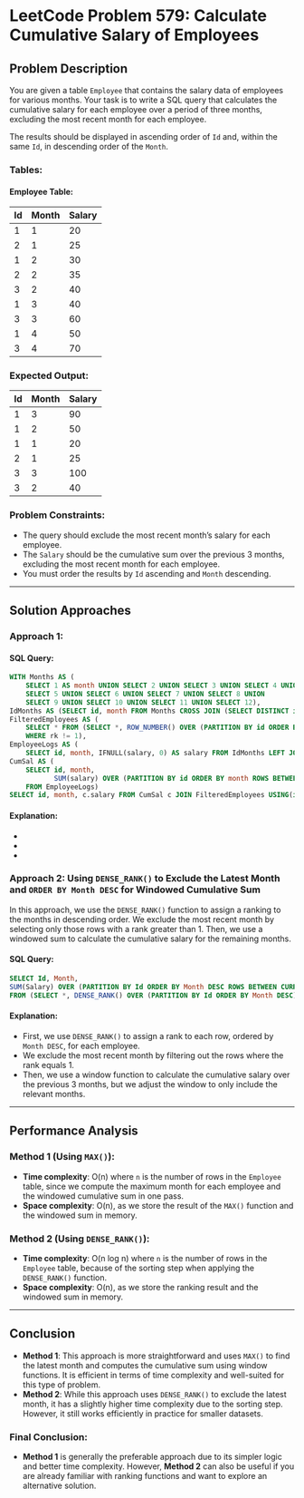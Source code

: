 # LeetCode Problem 579: Calculate Cumulative Salary of Employees

## Problem Description

You are given a table `Employee` that contains the salary data of employees for various months. Your task is to write a SQL query that calculates the cumulative salary for each employee over a period of three months, excluding the most recent month for each employee.

The results should be displayed in ascending order of `Id` and, within the same `Id`, in descending order of the `Month`.

### Tables:

#### Employee Table:

| Id | Month | Salary |
|----|-------|--------|
| 1  | 1     | 20     |
| 2  | 1     | 25     |
| 1  | 2     | 30     |
| 2  | 2     | 35     |
| 3  | 2     | 40     |
| 1  | 3     | 40     |
| 3  | 3     | 60     |
| 1  | 4     | 50     |
| 3  | 4     | 70     |

### Expected Output:

| Id | Month | Salary |
|----|-------|--------|
| 1  | 3     | 90     |
| 1  | 2     | 50     |
| 1  | 1     | 20     |
| 2  | 1     | 25     |
| 3  | 3     | 100    |
| 3  | 2     | 40     |

### Problem Constraints:
- The query should exclude the most recent month’s salary for each employee.
- The `Salary` should be the cumulative sum over the previous 3 months, excluding the most recent month for each employee.
- You must order the results by `Id` ascending and `Month` descending.

---

## Solution Approaches

### Approach 1: 



#### SQL Query:
```sql
WITH Months AS (
    SELECT 1 AS month UNION SELECT 2 UNION SELECT 3 UNION SELECT 4 UNION
    SELECT 5 UNION SELECT 6 UNION SELECT 7 UNION SELECT 8 UNION
    SELECT 9 UNION SELECT 10 UNION SELECT 11 UNION SELECT 12),
IdMonths AS (SELECT id, month FROM Months CROSS JOIN (SELECT DISTINCT id FROM Employee) s),
FilteredEmployees AS (
    SELECT * FROM (SELECT *, ROW_NUMBER() OVER (PARTITION BY id ORDER BY month DESC) AS rk FROM Employee) s
    WHERE rk != 1),
EmployeeLogs AS (
    SELECT id, month, IFNULL(salary, 0) AS salary FROM IdMonths LEFT JOIN FilteredEmployees USING(id, month)),
CumSal AS (
    SELECT id, month,
           SUM(salary) OVER (PARTITION BY id ORDER BY month ROWS BETWEEN 2 PRECEDING AND CURRENT ROW) AS salary
    FROM EmployeeLogs)
SELECT id, month, c.salary FROM CumSal c JOIN FilteredEmployees USING(id, month) ORDER BY id, month desc
```

#### Explanation:
- 
- 
- 

### Approach 2: Using `DENSE_RANK()` to Exclude the Latest Month and `ORDER BY Month DESC` for Windowed Cumulative Sum

In this approach, we use the `DENSE_RANK()` function to assign a ranking to the months in descending order. We exclude the most recent month by selecting only those rows with a rank greater than 1. Then, we use a windowed sum to calculate the cumulative salary for the remaining months.

#### SQL Query:
```sql
SELECT Id, Month, 
SUM(Salary) OVER (PARTITION BY Id ORDER BY Month DESC ROWS BETWEEN CURRENT ROW AND 2 FOLLOWING) AS Salary
FROM (SELECT *, DENSE_RANK() OVER (PARTITION BY Id ORDER BY Month DESC) AS rk FROM Employee) s WHERE rk != 1;
```

#### Explanation:
- First, we use `DENSE_RANK()` to assign a rank to each row, ordered by `Month DESC`, for each employee.
- We exclude the most recent month by filtering out the rows where the rank equals 1.
- Then, we use a window function to calculate the cumulative salary over the previous 3 months, but we adjust the window to only include the relevant months.

---

## Performance Analysis

### Method 1 (Using `MAX()`):

- **Time complexity**: O(n) where `n` is the number of rows in the `Employee` table, since we compute the maximum month for each employee and the windowed cumulative sum in one pass.
- **Space complexity**: O(n), as we store the result of the `MAX()` function and the windowed sum in memory.

### Method 2 (Using `DENSE_RANK()`):

- **Time complexity**: O(n log n) where `n` is the number of rows in the `Employee` table, because of the sorting step when applying the `DENSE_RANK()` function.
- **Space complexity**: O(n), as we store the ranking result and the windowed sum in memory.

---

## Conclusion

- **Method 1**: This approach is more straightforward and uses `MAX()` to find the latest month and computes the cumulative sum using window functions. It is efficient in terms of time complexity and well-suited for this type of problem.
- **Method 2**: While this approach uses `DENSE_RANK()` to exclude the latest month, it has a slightly higher time complexity due to the sorting step. However, it still works efficiently in practice for smaller datasets.

### Final Conclusion:
- **Method 1** is generally the preferable approach due to its simpler logic and better time complexity. However, **Method 2** can also be useful if you are already familiar with ranking functions and want to explore an alternative solution.
